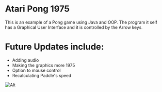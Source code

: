# Atari Pong 1975

This is an example of a Pong game using Java and OOP. The program it self has a
Graphical User Interface and it is controlled by the Arrow keys.


# Future Updates include:
* Adding audio
* Making the graphics more 1975
* Option to mouse control
* Recalculating Paddle's speed


 ![Alt](D:\Code\Java\Pong\res\pong.png "Title")
